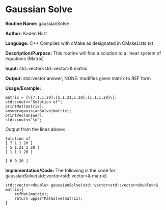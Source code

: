# Gaussian Solve

**Routine Name:**           gaussianSolve

**Author:** Kaden Hart

**Language:** C++ Compiles with cMake as designated in CMakeLists.txt

**Description/Purpose:** This routine will find a solution to a linear system of equations (Matrix)

**Input:** std::vector<std::vector<double>>& matrix

**Output:**  std::vector<double> answer, NONE: modifies given matrix to REF form

**Usage/Example:**  

    matrix = {\{7,1,1,20},{5,1.21,1,20},{1,1,1,20}\};
    std::cout<<"Solution of";
    printMat(matrix);
    answer=gaussianSolve(matrix);
    printVec(answer);
    std::cout<<"\n";


Output from the lines above:

    Solution of
    [ 7 1 1 20 ]
    [ 5 1.21 1 20 ]
    [ 1 1 1 20 ]

    [ 0 0 20 ]

**Implementation/Code:** The following is the code for gaussianSolve(std::vector<std::vector<double>>& matrix)

    std::vector<double> gaussianSolve(std::vector<std::vector<double>>& matrix){
        refMat(matrix);
        return upperTMatSolve(matrix);
    }
